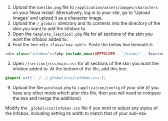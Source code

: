 1. Upload the `GuestAv.png` file to `/application/assets/images/characters` on your Nova install. Alternatively, log in to your site, go to 'Upload Images' and upload it as a character image.
2. Upload the `/_global/` directory and its contents into the directory of the skin you want to add the infobox to.
3. Open the `template_[section].php` file for all sections of the skin you want the infobox added to.
4. Find the line `<div class="nav-sub">`. Paste the below line beneath it: 
```php
<div class="infobox"><?php include_once(APPFOLDER . '/views/' . $current_skin . '/_global/pages/infobox.php');?></div>
```
5. Open `/[section]/css/main.css` for all sections of the skin you want the infobox added to. At the bottom of the file, add this line:
```css
@import url('../../_global/css/infobox.css');
```
6. Upload the file `autoload.php` to `/application/config` of your site (if you have any other mods which alter this file, then you will need to compare the two and merge the additions)

Modify the `_global/css/infobox.css` file if you wish to adjust any styles of the infobox, including setting its width to match that of your sub-nav.